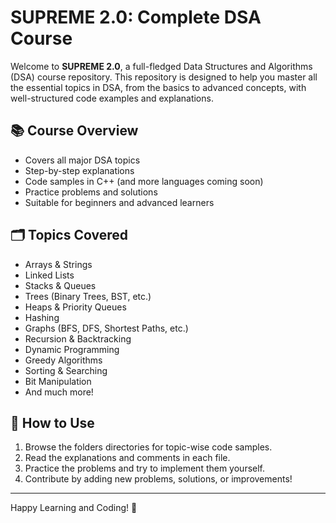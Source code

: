 # SUPREME 2.0: Complete DSA Course

Welcome to **SUPREME 2.0**, a full-fledged Data Structures and Algorithms (DSA) course repository. This repository is designed to help you master all the essential topics in DSA, from the basics to advanced concepts, with well-structured code examples and explanations.

## 📚 Course Overview
- Covers all major DSA topics
- Step-by-step explanations
- Code samples in C++ (and more languages coming soon)
- Practice problems and solutions
- Suitable for beginners and advanced learners

## 🗂️ Topics Covered
- Arrays & Strings
- Linked Lists
- Stacks & Queues
- Trees (Binary Trees, BST, etc.)
- Heaps & Priority Queues
- Hashing
- Graphs (BFS, DFS, Shortest Paths, etc.)
- Recursion & Backtracking
- Dynamic Programming
- Greedy Algorithms
- Sorting & Searching
- Bit Manipulation
- And much more!

## 🚀 How to Use
1. Browse the folders directories for topic-wise code samples.
2. Read the explanations and comments in each file.
3. Practice the problems and try to implement them yourself.
4. Contribute by adding new problems, solutions, or improvements!




---
Happy Learning and Coding! 🚀 
